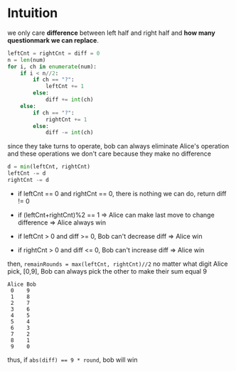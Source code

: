 # Intuition

we only care **difference** between left half and right half and **how many questionmark we can replace**.

```py
leftCnt = rightCnt = diff = 0
n = len(num)
for i, ch in enumerate(num):
    if i < n//2:
        if ch == "?":
            leftCnt += 1
        else:
            diff += int(ch)
    else:
        if ch == "?":
            rightCnt += 1
        else:
            diff -= int(ch)
```

since they take turns to operate, bob can always eliminate Alice's operation
and these operations we don't care because they make no difference

```py
d = min(leftCnt, rightCnt)
leftCnt -= d
rightCnt -= d
```

- if leftCnt == 0 and rightCnt == 0, there is nothing we can do, return diff != 0
- if (leftCnt+rightCnt)%2 == 1 => Alice can make last move to change difference => Alice always win

- if leftCnt > 0 and diff >= 0, Bob can't decrease diff => Alice win
- if rightCnt > 0 and diff <= 0, Bob can't increase diff => Alice win

then, `remainRounds = max(leftCnt, rightCnt)//2`
no matter what digit Alice pick, [0,9], Bob can always pick the other to make their sum equal 9
```
Alice Bob
 0    9
 1    8
 2    7
 3    6
 4    5
 5    4
 6    3
 7    2
 8    1
 9    0
```

thus, if `abs(diff) == 9 * round`, bob will win